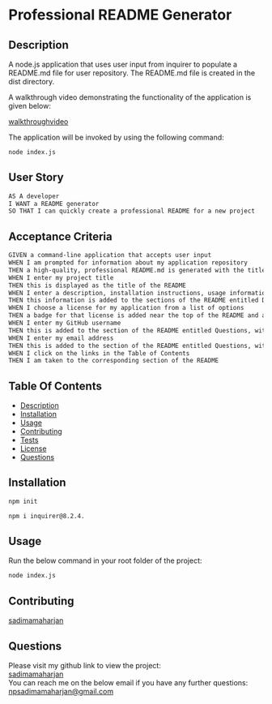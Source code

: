 # Professional README Generator

## Description

A node.js application that uses user input from inquirer to populate a README.md file for user repository. The README.md file is created in the dist directory.

A walkthrough video demonstrating the functionality of the application is given below:

[walkthroughvideo](./src/walkthroughvideo-readme_generator.webm)

The application will be invoked by using the following command:

```bash
node index.js
```

## User Story

```md
AS A developer
I WANT a README generator
SO THAT I can quickly create a professional README for a new project
```

## Acceptance Criteria

```md
GIVEN a command-line application that accepts user input
WHEN I am prompted for information about my application repository
THEN a high-quality, professional README.md is generated with the title of my project and sections entitled Description, Table of Contents, Installation, Usage, License, Contributing, Tests, and Questions
WHEN I enter my project title
THEN this is displayed as the title of the README
WHEN I enter a description, installation instructions, usage information, contribution guidelines, and test instructions
THEN this information is added to the sections of the README entitled Description, Installation, Usage, Contributing, and Tests
WHEN I choose a license for my application from a list of options
THEN a badge for that license is added near the top of the README and a notice is added to the section of the README entitled License that explains which license the application is covered under
WHEN I enter my GitHub username
THEN this is added to the section of the README entitled Questions, with a link to my GitHub profile
WHEN I enter my email address
THEN this is added to the section of the README entitled Questions, with instructions on how to reach me with additional questions
WHEN I click on the links in the Table of Contents
THEN I am taken to the corresponding section of the README
```

## Table Of Contents

- [Description](#description)
- [Installation](#installation)
- [Usage](#usage)
- [Contributing](#contributing)
- [Tests](#tests)
- [License](#license)
- [Questions](#questions)

## Installation

```bash
npm init
```

```bash
npm i inquirer@8.2.4.
```

## Usage

Run the below command in your root folder of the project:

```bash
node index.js
```

## Contributing

[sadimamaharjan](https://github.com/sadimamaharjan)

## Questions

Please visit my github link to view the project:
<br />
[sadimamaharjan](https://github.com/sadimamaharjan)
<br />
You can reach me on the below email if you have any further questions:
<br />
npsadimamaharjan@gmail.com
